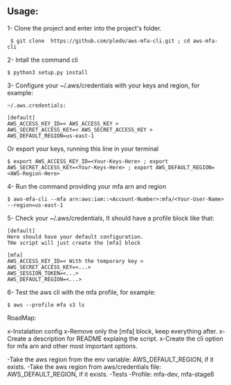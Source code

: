 ## Usage:

1- Clone the project and enter into the project's folder.
```
 $ git clone  https://github.com/pledo/aws-mfa-cli.git ; cd aws-mfa-cli
```

2- Intall the command cli
```
$ python3 setup.py install
```

3- Configure your ~/.aws/credentials with your keys and region, for example:
```
~/.aws.credentials:

[default]
AWS_ACCESS_KEY_ID=< AWS_ACCESS_KEY >
AWS_SECRET_ACCESS_KEY=< AWS_SECRET_ACCESS_KEY >
AWS_DEFAULT_REGION=us-east-1
```
Or export your keys, running this line in your terminal

```
$ export AWS_ACCESS_KEY_ID=<Your-Keys-Here> ; export AWS_SECRET_ACCESS_KEY=<Your-Keys-Here> ; export AWS_DEFAULT_REGION=<AWS-Region-Here>
```

4- Run the command providing your mfa arn and region

```
$ aws-mfa-cli --mfa arn:aws:iam::<Account-Number>:mfa/<Your-User-Name> --region=us-east-1
```

5- Check your ~/.aws/credentials, It should have a profile block like that:
```
[default]
Here should have your default configuration.
THe script will just create the [mfa] block

[mfa]
AWS_ACCESS_KEY_ID=< With the temporary key >
AWS_SECRET_ACCESS_KEY=<...>
AWS_SESSION_TOKEN=<...>
AWS_DEFAULT_REGION=<...>
```

6- Test the aws cli with the mfa profile, for example:

```
$ aws --profile mfa s3 ls
```

RoadMap:

x-Instalation config
x-Remove only the [mfa] block, keep everything after. 
x-Create a description for README explaing the script. 
x-Create the cli option for mfa arn and other most important options. 

-Take the aws region from the env variable: AWS_DEFAULT_REGION, if it exists. 
-Take the aws region from aws/credentials file: AWS_DEFAULT_REGION, if it exists. 
-Tests
-Profile: mfa-dev, mfa-stageß
